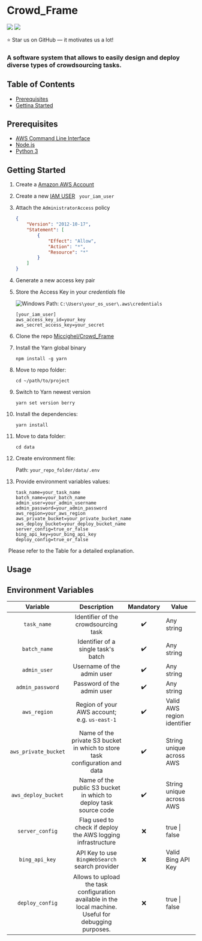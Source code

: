 # Crowd_Frame
![](https://badges.aleen42.com/src/angular.svg) ![](https://badges.aleen42.com/src/python.svg)

:star: Star us on GitHub — it motivates us a lot!

### A software system that allows to easily design and deploy diverse types of crowdsourcing tasks.

## Table of Contents

<ul>
    <li><a href="#prerequisites">Prerequisites</a></li>
    <li><a href="#getting-started">Gettina Started</a></li>
  </ul>


## Prerequisites

- [AWS Command Line Interface](https://docs.aws.amazon.com/cli/latest/userguide/install-cliv2.html)
- [Node.js](https://nodejs.org/it/download/)
- [Python 3](https://www.python.org/downloads/https://nodejs.org/it/download/)

## Getting Started

1. Create a [Amazon AWS Account](https://aws.amazon.com/it/)

2. Create a new [IAM USER](https://docs.aws.amazon.com/IAM/latest/UserGuide/id_users_create.html) ` your_iam_user`

3. Attach the `AdministratorAccess` policy

   ```json
   {
       "Version": "2012-10-17",
       "Statement": [
           {
               "Effect": "Allow",
               "Action": "*",
               "Resource": "*"
           }
       ]
   }
   ```

4. Generate a new access key pair

5. Store the Access Key in your _credentials_ file 

   ![Windows](https://img.shields.io/badge/Windows-0078D6?style=for-the-badge&logo=windows&logoColor=white) Path: `C:\Users\your_os_user\.aws\credentials`

     ````
     [your_iam_user]
     aws_access_key_id=your_key
     aws_secret_access_key=your_secret
     ````
   
6. Clone the repo [Miccighel/Crowd_Frame](https://github.com/Miccighel/Crowd_Frame)

7. Install the Yarn global binary

   ````
   npm install -g yarn
   ````

8. Move to repo folder:

   ````
   cd ~/path/to/project
   ````

9. Switch to Yarn newest version

   ````
   yarn set version berry
   ````

10. Install the dependencies:

    ````
    yarn install
    ````

11. Move to data folder:

    ```
    cd data
    ```
    
12. Create environment file:

    Path: `your_repo_folder/data/.env`
    
13. Provide environment variables values:
    
     ````
     task_name=your_task_name
     batch_name=your_batch_name
     admin_user=your_admin_username
     admin_password=your_admin_password
     aws_region=your_aws_region
     aws_private_bucket=your_private_bucket_name
     aws_deploy_bucket=your_deploy_bucket_name
     server_config=true_or_false
     bing_api_key=your_bing_api_key
     deploy_config=true_or_false
     ````
    

​       Please refer to the Table for a detailed explanation.

## Usage

## Environment Variables

|       Variable       |                         Description                          |     Mandatory      | Value                       |
| :------------------: | :----------------------------------------------------------: | :----------------: | --------------------------- |
|     `task_name`      |             Identifier of the crowdsourcing task             | :heavy_check_mark: | Any string                  |
|     `batch_name`     |             Identifier of a single task's batch              | :heavy_check_mark: | Any string                  |
|     `admin_user`     |                  Username of the admin user                  | :heavy_check_mark: | Any string                  |
|   `admin_password`   |                  Password of the admin user                  | :heavy_check_mark: | Any string                  |
|     `aws_region`     |         Region of your AWS account; e.g. `us-east-1`         | :heavy_check_mark: | Valid AWS region identifier |
| `aws_private_bucket` | Name of the private S3 bucket in which to store task configuration and data | :heavy_check_mark: | String unique across AWS    |
| `aws_deploy_bucket`  | Name of the public S3 bucket in which to deploy task source code | :heavy_check_mark: | String unique across AWS    |
|   `server_config`    | Flag used to check if deploy the AWS logging infrastructure  |        :x:         | true \| false               |
|    `bing_api_key`    |        API Key to use `BingWebSearch` search provider        |        :x:         | Valid  Bing API Key         |
|   `deploy_config`    | Allows to upload the task configuration available in the local machine. Useful for debugging purposes. |        :x:         | true \| false               |

